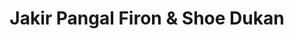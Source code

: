 ---
title: "Jakir Pangal Firon & Shoe Dukan"
url: /baskandi/jakir-pangal-firon-und-shoe-dukan/
shop: Kleidung
---